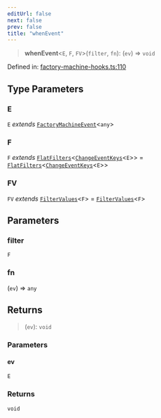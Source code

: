 ```yaml
---
editUrl: false
next: false
prev: false
title: "whenEvent"
---
```


> **whenEvent**\<`E`, `F`, `FV`\>(`filter`, `fn`): (`ev`) => `void`

Defined in: [factory-machine-hooks.ts:110](https://github.com/WinstonFassett/matchina/blob/2d22b2187dda803854f54b63fe09d04bd833387d/src/factory-machine-hooks.ts#L110)

## Type Parameters

### E

`E` *extends* [`FactoryMachineEvent`](/docs/src/content/docs/reference/type-aliases/factorymachineevent/)\<`any`\>

### F

`F` *extends* [`FlatFilters`](/docs/src/content/docs/reference/type-aliases/flatfilters/)\<[`ChangeEventKeys`](/docs/src/content/docs/reference/type-aliases/changeeventkeys/)\<`E`\>\> = [`FlatFilters`](/docs/src/content/docs/reference/type-aliases/flatfilters/)\<[`ChangeEventKeys`](/docs/src/content/docs/reference/type-aliases/changeeventkeys/)\<`E`\>\>

### FV

`FV` *extends* [`FilterValues`](/docs/src/content/docs/reference/type-aliases/filtervalues/)\<`F`\> = [`FilterValues`](/docs/src/content/docs/reference/type-aliases/filtervalues/)\<`F`\>

## Parameters

### filter

`F`

### fn

(`ev`) => `any`

## Returns

> (`ev`): `void`

### Parameters

#### ev

`E`

### Returns

`void`
